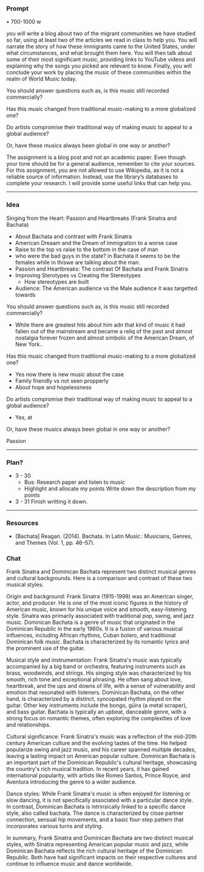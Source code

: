 ### Prompt

• 700-1000 w

you will write a blog about two of the migrant communities we have  studied so far, using at least two of the articles we read in class to help you. You will narrate the
story of how these immigrants came to the United States, under what circumstances, and what brought them here. You will then talk about some of their most significant music, providing links to YouTube videos and explaining why the songs you picked are relevant to know. Finally, you will conclude your work by placing the music of these communities within the realm of World Music today.

 You should answer questions such as, is this music still recorded commercially? 

Has this music changed from traditional music-making to a more globalized one?

Do artists compromise their traditional way of making music to appeal to a global audience? 

Or, have these musics always been global in one way or another?

The assignment is a blog post and not an academic paper. Even though your tone should be for a general audience, remember to cite your sources. For this assignment, you are not allowed to use Wikipedia, as it is not a reliable source of information. Instead, use the library’s databases to complete your research. I will provide some useful links that can help you.

--- 
### Idea 

Singing from the Heart: Passion and Heartbreaks (Frank Sinatra and Bachata)

- About Bachata and contrast with Frank Sinatra
- American Dreaam and the Dream of immigration to a worse case
- Raise to the top vs raise to the bottom in the case of man
- who were the bad guys in the state? in Bachata it seems to be the females while in thiswe are talking about the man.
- Passion and Heartbreaks: The contrast Of Bachata and Frank Sinatra
- Improving Sterotypes vs Creating the Stereotypes
  - How stereotypes are built
- Audience: The American audience vs the Male audience it was targetted towards

You should answer questions such as, is this music still recorded commercially? 

- While there are greatest hits about him adn that kind of music it had fallen out of the mainstream and became a reliq of the past and almost nostalgia forever frozen and almost simbolic of the American Dream, of New York..

Has this music changed from traditional music-making to a more globalized one?

- Yes now there is new music about the case
- Family friendly vs not seen propperly
- About hope and hopelessness

Do artists compromise their traditional way of making music to appeal to a global audience? 

- Yes, at 




Or, have these musics always been global in one way or another?


Passion 


---
### Plan?

- 3 - 30 
  - Bus: Research paper and listen to music
  - Highlight and allocate my points Write down the description from my points
- 3 - 31 Finish writting it down.

---
### Resources

- [Bachata] Reagan. (2014). Bachata. In Latin Music : Musicians, Genres, and Themes (Vol. 1, pp. 46–57).

### Chat

Frank Sinatra and Dominican Bachata represent two distinct musical genres and cultural backgrounds. Here is a comparison and contrast of these two musical styles:

Origin and background:
Frank Sinatra (1915-1998) was an American singer, actor, and producer. He is one of the most iconic figures in the history of American music, known for his unique voice and smooth, easy-listening style. Sinatra was primarily associated with traditional pop, swing, and jazz music.
Dominican Bachata is a genre of music that originated in the Dominican Republic in the early 1960s. It is a fusion of various musical influences, including African rhythms, Cuban bolero, and traditional Dominican folk music. Bachata is characterized by its romantic lyrics and the prominent use of the guitar.

Musical style and instrumentation:
Frank Sinatra's music was typically accompanied by a big band or orchestra, featuring instruments such as brass, woodwinds, and strings. His singing style was characterized by his smooth, rich tone and exceptional phrasing. He often sang about love, heartbreak, and the ups and downs of life, with a sense of vulnerability and emotion that resonated with listeners.
Dominican Bachata, on the other hand, is characterized by a distinct, syncopated rhythm played on the guitar. Other key instruments include the bongo, güira (a metal scraper), and bass guitar. Bachata is typically an upbeat, danceable genre, with a strong focus on romantic themes, often exploring the complexities of love and relationships.

Cultural significance:
Frank Sinatra's music was a reflection of the mid-20th century American culture and the evolving tastes of the time. He helped popularize swing and jazz music, and his career spanned multiple decades, leaving a lasting impact on American popular culture.
Dominican Bachata is an important part of the Dominican Republic's cultural heritage, showcasing the country's rich musical tradition. In recent years, it has gained international popularity, with artists like Romeo Santos, Prince Royce, and Aventura introducing the genre to a wider audience.

Dance styles:
While Frank Sinatra's music is often enjoyed for listening or slow dancing, it is not specifically associated with a particular dance style.
In contrast, Dominican Bachata is intrinsically linked to a specific dance style, also called bachata. The dance is characterized by close partner connection, sensual hip movements, and a basic four-step pattern that incorporates various turns and styling.

In summary, Frank Sinatra and Dominican Bachata are two distinct musical styles, with Sinatra representing American popular music and jazz, while Dominican Bachata reflects the rich cultural heritage of the Dominican Republic. Both have had significant impacts on their respective cultures and continue to influence music and dance worldwide.